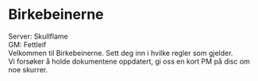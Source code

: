 # Birkebeinerne
Server: Skullflame  
GM: Fettleif  
Velkommen til Birkebeinerne. Sett deg inn i hvilke regler som gjelder.  
Vi forsøker å holde dokumentene oppdatert, gi oss en kort PM på disc om noe skurrer.  
